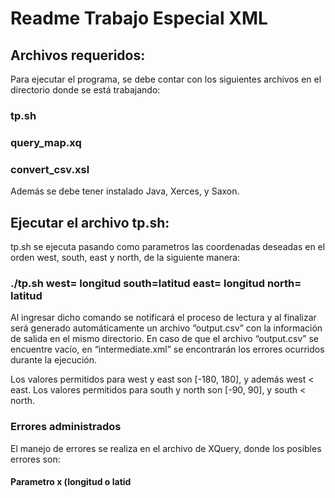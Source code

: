 # Readme Trabajo Especial XML

## Archivos requeridos:

Para ejecutar el programa, se debe contar con los siguientes archivos en el directorio donde se está trabajando:

### tp.sh
### query_map.xq
### convert_csv.xsl

Además se debe tener instalado Java, Xerces, y Saxon.

## Ejecutar el archivo tp.sh:

tp.sh se ejecuta pasando como parametros las coordenadas deseadas en el orden west, south, east y north, de la siguiente manera:

### ./tp.sh west= longitud  south=latitud east= longitud north= latitud

Al ingresar dicho comando se notificará el proceso de lectura y al finalizar será generado automáticamente un archivo “output.csv” con la información de salida en el mismo directorio. 
En caso de que el archivo “output.csv” se encuentre vacío, en  “intermediate.xml” se encontrarán los errores ocurridos durante la ejecución.

Los valores permitidos para west y east son [-180, 180], y además west < east. Los valores permitidos para south y north son [-90, 90], y south < north.

### Errores administrados

El manejo de errores se realiza en el archivo de XQuery, donde los posibles errores son:
 #### Parametro x (longitud o latid

